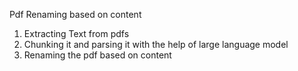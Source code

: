 
Pdf Renaming based on content
1. Extracting Text from pdfs
2. Chunking it and parsing it with the help of large language model
3. Renaming the pdf based on content 
